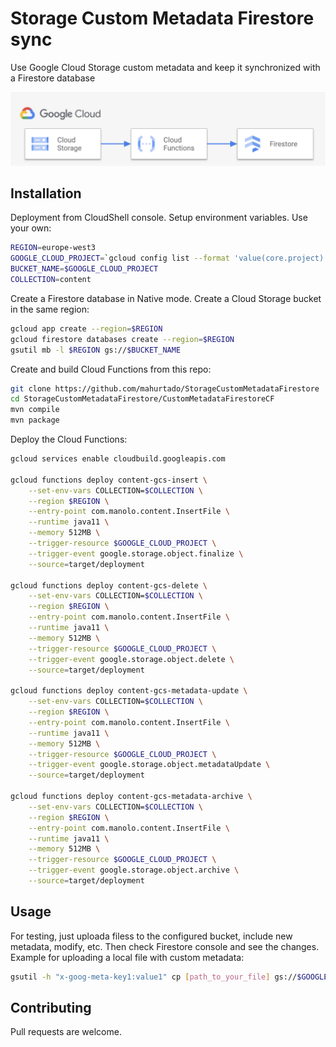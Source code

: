 # Storage Custom Metadata Firestore sync

Use Google Cloud Storage custom metadata and keep it synchronized with a Firestore database 

!["Solution architecture"](img/arch_gcs_firestore.jpg?raw=true)

## Installation

Deployment from CloudShell console.
Setup environment variables. Use your own:

```bash
REGION=europe-west3
GOOGLE_CLOUD_PROJECT=`gcloud config list --format 'value(core.project)'`
BUCKET_NAME=$GOOGLE_CLOUD_PROJECT
COLLECTION=content
```

Create a Firestore database in Native mode. Create a Cloud Storage bucket in the same region:

```bash
gcloud app create --region=$REGION
gcloud firestore databases create --region=$REGION
gsutil mb -l $REGION gs://$BUCKET_NAME 
```

Create and build Cloud Functions from this repo:

```bash
git clone https://github.com/mahurtado/StorageCustomMetadataFirestore
cd StorageCustomMetadataFirestore/CustomMetadataFirestoreCF
mvn compile
mvn package
```

Deploy the Cloud Functions:

```bash
gcloud services enable cloudbuild.googleapis.com
 
gcloud functions deploy content-gcs-insert \
    --set-env-vars COLLECTION=$COLLECTION \
    --region $REGION \
    --entry-point com.manolo.content.InsertFile \
    --runtime java11 \
    --memory 512MB \
    --trigger-resource $GOOGLE_CLOUD_PROJECT \
    --trigger-event google.storage.object.finalize \
    --source=target/deployment
 
gcloud functions deploy content-gcs-delete \
    --set-env-vars COLLECTION=$COLLECTION \
    --region $REGION \
    --entry-point com.manolo.content.InsertFile \
    --runtime java11 \
    --memory 512MB \
    --trigger-resource $GOOGLE_CLOUD_PROJECT \
    --trigger-event google.storage.object.delete \
    --source=target/deployment
 
gcloud functions deploy content-gcs-metadata-update \
    --set-env-vars COLLECTION=$COLLECTION \
    --region $REGION \
    --entry-point com.manolo.content.InsertFile \
    --runtime java11 \
    --memory 512MB \
    --trigger-resource $GOOGLE_CLOUD_PROJECT \
    --trigger-event google.storage.object.metadataUpdate \
    --source=target/deployment
 
gcloud functions deploy content-gcs-metadata-archive \
    --set-env-vars COLLECTION=$COLLECTION \
    --region $REGION \
    --entry-point com.manolo.content.InsertFile \
    --runtime java11 \
    --memory 512MB \
    --trigger-resource $GOOGLE_CLOUD_PROJECT \
    --trigger-event google.storage.object.archive \
    --source=target/deployment
```

## Usage

For testing, just uploada filess to the configured bucket, include new metadata, modify, etc.
Then check Firestore console and see the changes. Example for uploading a local file with custom metadata:

```bash
gsutil -h "x-goog-meta-key1:value1" cp [path_to_your_file] gs://$GOOGLE_CLOUD_PROJECT
```

## Contributing
Pull requests are welcome. 